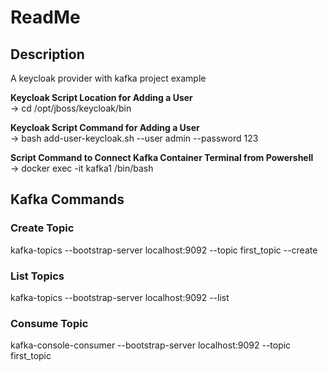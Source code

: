 # ReadMe

## Description

A keycloak provider with kafka project example

<b>Keycloak Script Location for Adding a User </b></br>
-> cd /opt/jboss/keycloak/bin

<b>Keycloak Script Command for Adding a User </b></br>
-> bash add-user-keycloak.sh --user admin --password 123

<b>Script Command to Connect Kafka Container Terminal from Powershell</b></br>
-> docker exec -it kafka1 /bin/bash

## Kafka Commands

### **Create Topic**

kafka-topics --bootstrap-server localhost:9092 --topic first_topic --create </br>

### **List Topics**

kafka-topics --bootstrap-server localhost:9092 --list </br>

### **Consume Topic**

kafka-console-consumer --bootstrap-server localhost:9092 --topic first_topic </br>
